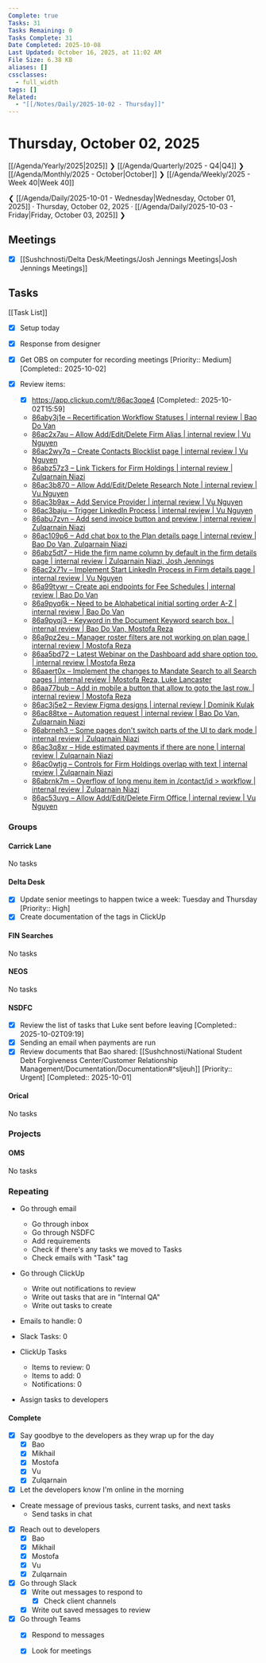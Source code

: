 ```yaml
---
Complete: true
Tasks: 31
Tasks Remaining: 0
Tasks Complete: 31
Date Completed: 2025-10-08
Last Updated: October 16, 2025, at 11:02 AM
File Size: 6.38 KB
aliases: []
cssclasses:
  - full_width
tags: []
Related:
  - "[[/Notes/Daily/2025-10-02 - Thursday]]"
---
```

# Thursday, October 02, 2025

[[/Agenda/Yearly/2025|2025]] ❯ [[/Agenda/Quarterly/2025 - Q4|Q4]] ❯ [[/Agenda/Monthly/2025 - October|October]] ❯ [[/Agenda/Weekly/2025 - Week 40|Week 40]]

❮ [[/Agenda/Daily/2025-10-01 - Wednesday|Wednesday, October 01, 2025]] · Thursday, October 02, 2025 · [[/Agenda/Daily/2025-10-03 - Friday|Friday, October 03, 2025]] ❯

## Meetings

- [x] [[Sushchnosti/Delta Desk/Meetings/Josh Jennings Meetings|Josh Jennings Meetings]]

## Tasks

[[Task List]]

- [x] Setup today
- [x] Response from designer
- [x] Get OBS on computer for recording meetings [Priority:: Medium] [Completed:: 2025-10-02]

- [x] Review items:
    - [x] https://app.clickup.com/t/86ac3qqe4 [Completed:: 2025-10-02T15:59]
    - [86aby3j1e – Recertification Workflow Statuses | internal review | Bao Do Van](https://app.clickup.com/t/86aby3j1e)
    - [86ac2x7au – Allow Add/Edit/Delete Firm Alias | internal review | Vu Nguyen](https://app.clickup.com/t/86ac2x7au)
    - [86ac2wy7q – Create Contacts Blocklist page | internal review | Vu Nguyen](https://app.clickup.com/t/86ac2wy7q)
    - [86abz57z3 – Link Tickers for Firm Holdings | internal review | Zulqarnain Niazi](https://app.clickup.com/t/86abz57z3)
    - [86ac3b870 – Allow Add/Edit/Delete Research Note | internal review | Vu Nguyen](https://app.clickup.com/t/86ac3b870)
    - [86ac3b9ax – Add Service Provider | internal review | Vu Nguyen](https://app.clickup.com/t/86ac3b9ax)
    - [86ac3baju – Trigger LinkedIn Process | internal review | Vu Nguyen](https://app.clickup.com/t/86ac3baju)
    - [86abu7zvn – Add send invoice button and preview | internal review | Zulqarnain Niazi](https://app.clickup.com/t/86abu7zvn)
    - [86ac109p6 – Add chat box to the Plan details page | internal review | Bao Do Van, Zulqarnain Niazi](https://app.clickup.com/t/86ac109p6)
    - [86abz5dt7 – Hide the firm name column by default in the firm details page | internal review | Zulqarnain Niazi, Josh Jennings](https://app.clickup.com/t/86abz5dt7)
    - [86ac2x71v – Implement Start LinkedIn Process in Firm details page | internal review | Vu Nguyen](https://app.clickup.com/t/86ac2x71v)
    - [86a99tvwr – Create api endpoints for Fee Schedules | internal review | Bao Do Van](https://app.clickup.com/t/86a99tvwr)
    - [86a9pyq6k – Need to be Alphabetical initial sorting order A-Z | internal review | Bao Do Van](https://app.clickup.com/t/86a9pyq6k)
    - [86a9pyqj3 – Keyword in the Document Keyword search box. | internal review | Bao Do Van, Mostofa Reza](https://app.clickup.com/t/86a9pyqj3)
    - [86a9pz2eu – Manager roster filters are not working on plan page | internal review | Mostofa Reza](https://app.clickup.com/t/86a9pz2eu)
    - [86aa5bd72 – Latest Webinar on the Dashboard add share option too. | internal review | Mostofa Reza](https://app.clickup.com/t/86aa5bd72)
    - [86aaert0x – Implement the changes to Mandate Search to all Search pages | internal review | Mostofa Reza, Luke Lancaster](https://app.clickup.com/t/86aaert0x)
    - [86aa77bub – Add in mobile a button that allow to goto the last row. | internal review | Mostofa Reza](https://app.clickup.com/t/86aa77bub)
    - [86ac3j5e2 – Review Figma designs | internal review | Dominik Kulak](https://app.clickup.com/t/86ac3j5e2)
    - [86ac88txe – Automation request | internal review | Bao Do Van, Zulqarnain Niazi](https://app.clickup.com/t/86ac88txe)
    - [86abrneh3 – Some pages don't switch parts of the UI to dark mode | internal review | Zulqarnain Niazi](https://app.clickup.com/t/86abrneh3)
    - [86ac3q8xr – Hide estimated payments if there are none | internal review | Zulqarnain Niazi](https://app.clickup.com/t/86ac3q8xr)
    - [86ac0wtjg – Controls for Firm Holdings overlap with text | internal review | Zulqarnain Niazi](https://app.clickup.com/t/86ac0wtjg)
    - [86abrnk7m – Overflow of long menu item in /contact/id > workflow | internal review | Zulqarnain Niazi](https://app.clickup.com/t/86abrnk7m)
    - [86ac53uvg – Allow Add/Edit/Delete Firm Office | internal review | Vu Nguyen](https://app.clickup.com/t/86ac53uvg)

### Groups
#### Carrick Lane

<span class="placeholder">No tasks</span>

#### Delta Desk

- [x] Update senior meetings to happen twice a week: Tuesday and Thursday [Priority:: High]
- [x] Create documentation of the tags in ClickUp

#### FIN Searches

<span class="placeholder">No tasks</span>

#### NEOS

<span class="placeholder">No tasks</span>

#### NSDFC

- [x] Review the list of tasks that Luke sent before leaving [Completed:: 2025-10-02T09:19]
- [x] Sending an email when payments are run
- [x] Review documents that Bao shared: [[Sushchnosti/National Student Debt Forgiveness Center/Customer Relationship Management/Documentation/Documentation#^sljeuh]] [Priority:: Urgent] [Completed:: 2025-10-01]

#### Orical

<span class="placeholder">No tasks</span>

### Projects
#### OMS

<span class="placeholder">No tasks</span>

### Repeating

- Go through email
    - Go through inbox
    - Go through NSDFC
    - Add requirements
    - Check if there's any tasks we moved to Tasks
    - Check emails with "Task" tag
- Go through ClickUp
    - Write out notifications to review
    - Write out tasks that are in "Internal QA"
    - Write out tasks to create

- Emails to handle: 0
- Slack Tasks: 0
- ClickUp Tasks
    - Items to review: 0
    - Items to add: 0
    - Notifications: 0
- Assign tasks to developers


#### Complete

- [x] Say goodbye to the developers as they wrap up for the day
    - [x] Bao
    - [x] Mikhail
    - [x] Mostofa
    - [x] Vu
    - [x] Zulqarnain
- [x] Let the developers know I'm online in the morning
- Create message of previous tasks, current tasks, and next tasks
    - Send tasks in chat
- [x] Reach out to developers
    - [x] Bao
    - [x] Mikhail
    - [x] Mostofa
    - [x] Vu
    - [x] Zulqarnain
- [x] Go through Slack
    - [x] Write out messages to respond to
        - [x] Check client channels
    - [x] Write out saved messages to review
- [x] Go through Teams
    - [x] Respond to messages
    - [x] Look for meetings

